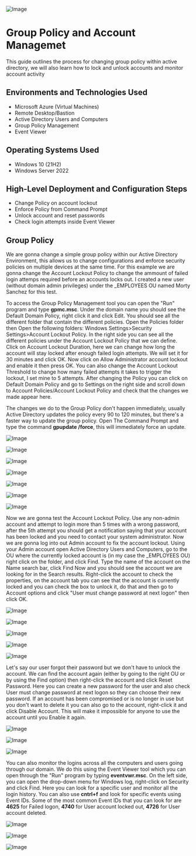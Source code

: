 <p align="center">
  
![Image](https://github.com/user-attachments/assets/ad8da1a3-4fff-4af2-bd17-cdd14d39da67)


<h1>Group Policy and Account Managemet</h1>
This guide outlines the process for changing group policy within active directory, we will also learn how to lock and unlock accounts and monitor account activity <br />




<h2>Environments and Technologies Used</h2>

- Microsoft Azure (Virtual Machines)
- Remote Desktop/Bastion
- Active Directory Users and Computers
- Group Policy Management
- Event Viewer

<h2>Operating Systems Used </h2>

- Windows 10 (21H2)
- Windows Server 2022 

<h2>High-Level Deployment and Configuration Steps</h2>

- Change Policy on account lockout
- Enforce Policy from Command Prompt
- Unlock account and reset passwords
- Check login attempts inside Event Viewer


  
<h2>Group Policy</h2>

We are gonna change a simple group policy within our Active Directory Environment, this allows us to change configurations and enforce security policies on multiple devices at the same time. For this example we are gonna change the Account Lockout Policy to change the ammount of failed login attemps required before an accounts locks out. I created a new user (without domain admin privileges) under the _EMPLOYEES OU named Morty Sanchez for this test. 

To access the Group Policy Management tool you can open the "Run" program and type **gpmc.msc**. Under the domain name you should see the Default Domain Policy, right click it and click Edit. You should see all the different folder that contain the different policies. Open the Policies folder then Open the following folders: Windows Settings>Security Settings>Account Lockout Policy. In the right side you can see all the different policies under the Account Lockout Policy that we can define. Click on Account Lockout Duration, here we can change how long the account will stay locked after enough failed login attempts. We will set it for 30 minutes and click OK. Now click on Allow Administrator account lockout and enable it then press OK. You can also change the Account Lockout Threshold to change how many failed attempts it takes to trigger the lockout, I set mine to 5 attempts. After changing the Policy you can click on Default Domain Policy and go to Settings on the right side and scroll down to Account Policies/Account Lockout Policy and check that the changes we made appear here. 

The changes we do to the Group Policy don't happen immediately, usually Active Directory updates the policy every 90 to 120 minutes, but there's a faster way to update the group policy. Open The Command Prompt and type the command **gpupdate /force**, this will immediately force an update. 

![Image](https://github.com/user-attachments/assets/ee42a391-0c7b-4b0f-888e-b09f9d9bf72e)

![Image](https://github.com/user-attachments/assets/5a67e40c-0ea7-47c0-ad43-3b196d2472b5)

![Image](https://github.com/user-attachments/assets/82e186fd-85ab-466e-9ec7-6a653177ce96)

![Image](https://github.com/user-attachments/assets/b1cd2a1a-b813-48d8-b27e-1022db611e36)

![Image](https://github.com/user-attachments/assets/915b944e-2e18-4c6b-a89e-573063524e0d)

![Image](https://github.com/user-attachments/assets/c752ea4f-8c4b-4784-8b2b-d55cb4862445)

![Image](https://github.com/user-attachments/assets/d4fc2e31-c603-4b92-8880-3df57290359c)

Now we are gonna test the Account Lockout Policy. Use any non-admin account and attempt to login more than 5 times with a wrong password, after the 5th attempt you should get a notification saying that your account has been locked and you need to contact your system administrator. Now we are gonna log into out Admin account to fix the account lockout. Using your Admin account open Active Directory Users and Computers, go to the OU where the currently locked account is (in my case the _EMPLOYEES OU) right click on the folder, and click Find. Type the name of the account on the Name search bar, click Find Now and you should see the account we are looking for in the Search results. Right-click the account to check the properties, on the account tab you can see that the account is currently locked and you can check the box to unlock it, do that and then go to Account options and click "User must change password at next logon" then click OK.

![Image](https://github.com/user-attachments/assets/b2fe6d35-b7f6-4481-9b7c-e6747c6d62e3)

![Image](https://github.com/user-attachments/assets/68d30359-8cbc-4975-9ed6-13590355fc06)

![Image](https://github.com/user-attachments/assets/dfb7cb62-86a3-42aa-8abe-df170a633faf)

![Image](https://github.com/user-attachments/assets/c51762f2-5452-4638-ad89-2df8c7961a14)

![Image](https://github.com/user-attachments/assets/37586042-b777-4f35-bd98-2893bba0efb0)

Let's say our user forgot their password but we don't have to unlock the account. We can find the account again (either by going to the right OU or by using the Find option) then right-click the account and click Reset Password. Here you can create a new password for the user and also check User must change password at next logon so they can choose their new password. If an account has been compromised or is no longer in use but you don't want to delete it you can also go to the account, right-click it and click Disable Account. This will make it impossible for anyone to use the account until you Enable it again. 

![Image](https://github.com/user-attachments/assets/bad944b6-2570-4ab1-a5e4-fd59f77f3575)

![Image](https://github.com/user-attachments/assets/0bf9fed8-65b8-4091-bcef-6398531a4d90)

![Image](https://github.com/user-attachments/assets/2e2eab6e-ecfb-4afa-8af0-cc066a4a22c2)

You can also monitor the logins across all the computers and users going through our domain. We do this using the Event Viewer tool which you can open through the "Run" program by typing **eventvwr.msc**.
On the left side, you can open the drop-down menu for Windows log, right-click on Security and click Find. Here you can look for a specific user and monitor all the login history. You can also use **cntrl+f** and look for specific events using Event IDs. Some of the most common Event IDs that you can look for are **4625** for Failed logon, **4740** for User account locked out, **4726** for User account deleted.

![Image](https://github.com/user-attachments/assets/1f3e769e-9954-4de1-85ef-89a90d78488b)

![Image](https://github.com/user-attachments/assets/5e4c16f3-8817-499a-a0ad-ed7c4d178d6a)

![Image](https://github.com/user-attachments/assets/c94e9b19-cea0-41d5-8bb8-546a672bd9fa)










